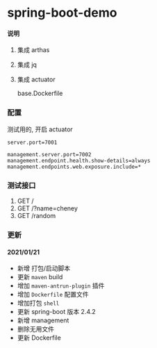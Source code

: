 # spring-boot-demo

#### 说明

1. 集成 arthas
2. 集成 jq
3. 集成 actuator

   base.Dockerfile

### 配置

测试用的, 开启 actuator

```properties
server.port=7001

management.server.port=7002
management.endpoint.health.show-details=always
management.endpoints.web.exposure.include=*
```

### 测试接口

1. GET /
2. GET /?name=cheney
3. GET /random

### 更新

#### 2021/01/21

* 新增 打包/启动脚本
* 更新 `maven` build
* 增加 `maven-antrun-plugin` 插件
* 增加 `Dockerfile` 配置文件
* 增加打包 `shell`
* 更新 spring-boot 版本 2.4.2
* 新增 management
* 删除无用文件
* 更新 Dockerfile

